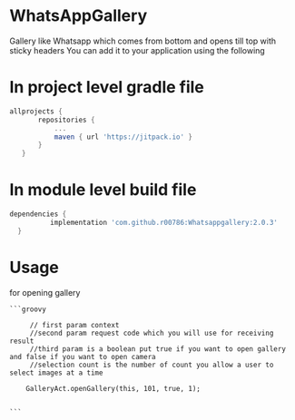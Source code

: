 # WhatsAppGallery
Gallery like Whatsapp which comes from bottom and opens till top with sticky headers
You can add it to your application using the following


# In project level gradle file




 ```groovy
allprojects {
		repositories {
			...
			maven { url 'https://jitpack.io' }
		}
	}
```
  
  # In module level build file
  
  
  
  
  ```groovy
  dependencies {
	        implementation 'com.github.r00786:Whatsappgallery:2.0.3'
	}
  ```
  
  # Usage
  for opening gallery
  
  
    ```groovy
           
         // first param context
         //second param request code which you will use for receiving result
         //third param is a boolean put true if you want to open gallery and false if you want to open camera 
         //selection count is the number of count you allow a user to select images at a time
         
        GalleryAct.openGallery(this, 101, true, 1);
    
    
    ```
  

